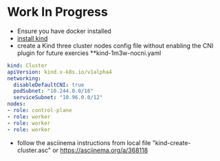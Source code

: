 # Work In Progress

- Ensure you have docker installed
- [install kind](https://kind.sigs.k8s.io/docs/user/quick-start/)
- create a Kind three cluster nodes config file without enabling the CNI plugin for future exercies **kind-1m3w-nocni.yaml
 
 ```yaml
 kind: Cluster
 apiVersion: kind.x-k8s.io/v1alpha4
 networking:
   disableDefaultCNI: true
   podSubnet: "10.244.0.0/16"
   serviceSubnet: "10.96.0.0/12"
 nodes:
 - role: control-plane
 - role: worker
 - role: worker
 - role: worker
 ```
- follow the asciinema instructions from local file "kind-create-cluster.asc" or https://asciinema.org/a/368118

